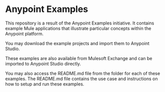Anypoint Examples
====================

This repository is a result of the Anypoint Examples initiative.
It contains example Mule applications that illustrate particular concepts within the Anypoint platform. 

You may download the example projects and import them to Anypoint Studio.

These examples are also available from Mulesoft Exchange and can be imported to Anypoint Studio directly.

You may also access the README.md file from the folder for each of these examples.
The README.md file contains the use case and instructions on how to setup and run these examples.
